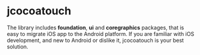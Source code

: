 # jcocoatouch
The library includes **foundation**, **ui** and **coregraphics** packages, that is easy to migrate iOS app to the Android platform. If you are familiar with iOS development, and new to Android or dislike it, jcocoatouch is your best solution.
